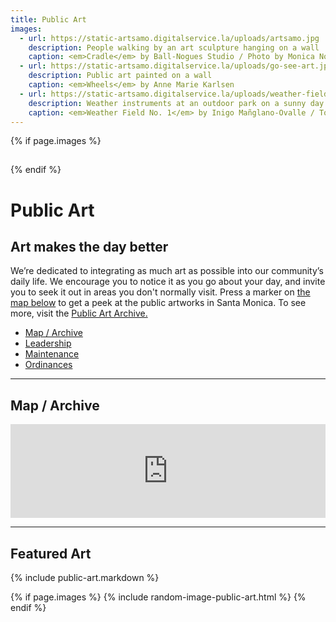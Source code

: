 ```yaml
---
title: Public Art
images:
  - url: https://static-artsamo.digitalservice.la/uploads/artsamo.jpg
    description: People walking by an art sculpture hanging on a wall
    caption: <em>Cradle</em> by Ball-Nogues Studio / Photo by Monica Nouwens
  - url: https://static-artsamo.digitalservice.la/uploads/go-see-art.jpg
    description: Public art painted on a wall
    caption: <em>Wheels</em> by Anne Marie Karlsen
  - url: https://static-artsamo.digitalservice.la/uploads/weather-field-tongva.jpg
    description: Weather instruments at an outdoor park on a sunny day
    caption: <em>Weather Field No. 1</em> by Inigo Mañglano-Ovalle / Tongva Park, 2013
---
```


{% if page.images %}
<figure>
  <img height="1" alt="" />
  <figcaption></figcaption>
</figure>
{% endif %}

Public Art
==========

## Art makes the day better

We’re dedicated to integrating as much art as possible into our community’s daily life. We encourage you to notice it as you go about your day, and invite you to seek it out in areas you don't normally visit. Press a marker on [the map below](#map) to get a peek at the public artworks in Santa Monica. To see more, visit the [Public Art Archive.](http://www.publicartarchive.org/santamonica)

<nav class="action" markdown="1">

<!--
*   [Percent for Art Commissions](#map)
-->
*   [Map / Archive](#map)
*   [Leadership](/about/#public-art-committee)
*   [Maintenance](/about/#maintenance)
*   [Ordinances](/about/#ordinances)

</nav>


* * *


Map / Archive
-------------

<div class="map" id="map"><iframe width="300" height="150" style="border-width: 0; width: 100%; height: calc(100vh - calc(var(--vertical-rhythm) * 2));" src="https://www.publicartarchive.org/paa_map/50303"></iframe></div>


* * *


Featured Art
-------------

{% include public-art.markdown %}



{% if page.images %}
{% include random-image-public-art.html %}
{% endif %}
